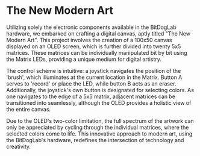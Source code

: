 # The New Modern Art

Utilizing solely the electronic components available in the BitDogLab hardware, we embarked on crafting a digital canvas, aptly titled "The New Modern Art". This project involves the creation of a 100x50 canvas displayed on an OLED screen, which is further divided into twenty 5x5 matrices. These matrices can be individually manipulated bit by bit using the Matrix LEDs, providing a unique medium for digital artistry.

The control scheme is intuitive: a joystick navigates the position of the 'brush', which illuminates at the current location in the Matrix. Button A serves to 'record' or place the LED, while button B acts as an eraser. Additionally, the joystick's own button is designated for selecting colors. As one navigates to the edge of a 5x5 matrix, adjacent matrices can be transitioned into seamlessly, although the OLED provides a holistic view of the entire canvas.

Due to the OLED's two-color limitation, the full spectrum of the artwork can only be appreciated by cycling through the individual matrices, where the selected colors come to life. This innovative approach to modern art, using the BitDogLab's hardware, redefines the intersection of technology and creativity.
